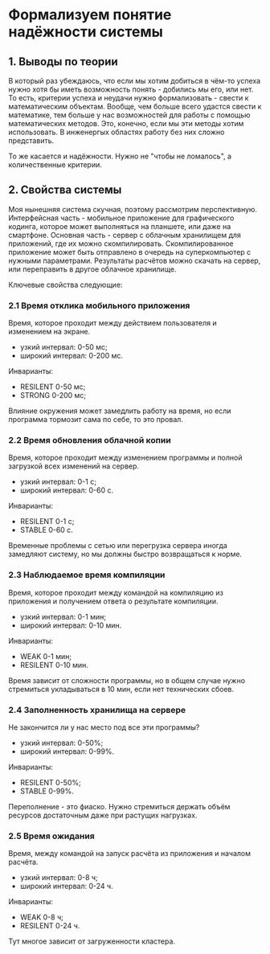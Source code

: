 # Формализуем понятие надёжности системы

## 1. Выводы по теории
В который раз убеждаюсь, что если мы хотим добиться в чём-то успеха
нужно хотя бы иметь возможность понять - добились мы его, или нет.
То есть, критерии успеха и неудачи нужно формализовать -
свести к математическим объектам.
Вообще, чем больше всего удастся свести к математике,
тем больше у нас возможностей для работы
с помощью математических методов.
Это, конечно, если мы эти методы хотим использовать.
В инженергых областях работу без них сложно представить.

То же касается и надёжности.
Нужно не "чтобы не ломалось", а количественные критерии.


## 2. Свойства системы
Моя нынешняя система скучная,
поэтому рассмотрим перспективную.
Интерфейсная часть - мобильное приложение для графического кодинга,
которое может выполняться на планшете, или даже на смартфоне.
Основная часть - сервер с облачным хранилищем для приложений,
где их можно скомпилировать.
Скомпилированное приложение может быть отправлено
в очередь на суперкомпьютер с нужными параметрами.
Результаты расчётов можно скачать на сервер,
или переправить в другое облачное хранилище.

Ключевые свойства следующие:

### 2.1 Время отклика мобильного приложения
Время, которое проходит между действием пользователя
и изменением на экране.
- узкий интервал: 0-50 мс;
- широкий интервал: 0-200 мс.

Инварианты:
- RESILENT 0-50 мс;
- STRONG 0-200 мс;

Влияние окружения может замедлить работу на время,
но если программа тормозит сама по себе, то это провал.


### 2.2 Время обновления облачной копии
Время, которое проходит между изменением программы
и полной загрузкой всех изменений на сервер.
- узкий интервал: 0-1 с;
- широкий интервал: 0-60 с.

Инварианты:
- RESILENT 0-1 с;
- STABLE 0-60 с.

Временные проблемы с сетью или перегрузка сервера
иногда замедляют систему, но мы должны быстро возвращаться к норме.


### 2.3 Наблюдаемое время компиляции
Время, которое проходит между командой на компиляцию из приложения
и получением ответа о результате компиляции.
- узкий интервал: 0-1 мин;
- широкий интервал: 0-10 мин.

Инварианты:
- WEAK 0-1 мин;
- RESILENT 0-10 мин.

Время зависит от сложности программы,
но в общем случае нужно стремиться укладываться в 10 мин,
если нет технических сбоев.


### 2.4 Заполненность хранилища на сервере
Не закончится ли у нас место под все эти программы?
- узкий интервал: 0-50%;
- широкий интервал: 0-99%.

Инварианты:
- RESILENT 0-50%;
- STABLE 0-99%.

Переполнение - это фиаско.
Нужно стремиться держать объём ресурсов достаточным
даже при растущих нагрузках.


### 2.5 Время ожидания
Время, между командой на запуск расчёта из приложения
и началом расчёта.
- узкий интервал: 0-8 ч;
- широкий интервал: 0-24 ч.

Инварианты:
- WEAK 0-8 ч;
- RESILENT 0-24 ч.

Тут многое зависит от загруженности кластера.
